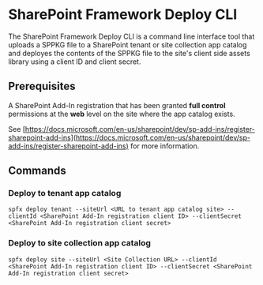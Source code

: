 # SharePoint Framework Deploy CLI

The SharePoint Framework Deploy CLI is a command line interface tool that uploads a SPPKG file to a SharePoint tenant or site collection app catalog and deployes the contents of the SPPKG file to the site's client side assets library using a client ID and client secret.

## Prerequisites

A SharePoint Add-In registration that has been granted **full control** permissions at the **web** level on the site where the app catalog exists.

See [https://docs.microsoft.com/en-us/sharepoint/dev/sp-add-ins/register-sharepoint-add-ins](https://docs.microsoft.com/en-us/sharepoint/dev/sp-add-ins/register-sharepoint-add-ins) for more information.

## Commands

### Deploy to tenant app catalog

```
spfx deploy tenant --siteUrl <URL to tenant app catalog site> --clientId <SharePoint Add-In registration client ID> --clientSecret <SharePoint Add-In registration client secret>
```

### Deploy to site collection app catalog

```
spfx deploy site --siteUrl <Site Collection URL> --clientId <SharePoint Add-In registration client ID> --clientSecret <SharePoint Add-In registration client secret>
```